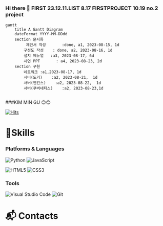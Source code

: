 ### Hi there 👋   FIRST 23.12.11.LIST  8.17 FIRSTPROJECT  10.19 no.2 project
```mermaid
gantt
    title A Gantt Diagram
    dateFormat YYYY-MM-DDdd
    section 문서화
         제안서 작성       :done, a1, 2023-08-15, 1d
        구성도 작성    : done, a2, 2023-08-16, 1d
        설치 메뉴얼   :a3, 2023-08-17, 6d
        시연 PPT       : a4, 2023-08-23, 2d
    section 구현
        네트워크 :a1,2023-08-17, 1d
        서버(도커)    :a2, 2023-08-21,  1d
        서버(젠킨스)    :a2, 2023-08-22,  1d
        서버(쿠버네티스)    :a2, 2023-08-23,1d
        
```
###KIM MIN GU 😉😊  

[![Hits](https://hits.seeyoufarm.com/api/count/incr/badge.svg?url=https%3A%2F%2Fgithub.com%2Fmmingu&count_bg=%239DB6DF&title_bg=%2383D1DB&icon=&icon_color=%23E7E7E7&title=hits&edge_flat=false)](https://hits.seeyoufarm.com)

# 💪Skills
### Platforms & Languages
![Python](https://img.shields.io/badge/Python-3776AB.svg?&style=for-the-badge&logo=Python&logoColor=white)
![JavaScript](https://img.shields.io/badge/JavaScript-F7DF1E.svg?&style=for-the-badge&logo=JavaScript&logoColor=white)

![HTML5](https://img.shields.io/badge/HTML5-E34F26.svg?&style=for-the-badge&logo=HTML5&logoColor=white)
![CSS3](https://img.shields.io/badge/CSS3-1572B6.svg?&style=for-the-badge&logo=CSS3&logoColor=white)
### Tools
![Visual Studio Code](https://img.shields.io/badge/Visual%20Studio%20Code-007ACC.svg?&style=for-the-badge&logo=Visual%20Studio%20Code&logoColor=white)
![Git](https://img.shields.io/badge/Git-F05032.svg?&style=for-the-badge&logo=Git&logoColor=white)

# :mailbox_with_mail: Contacts

<!--
**mmingu/mmingu** is a ✨ _special_ ✨ repository because its `README.md` (this file) appears on your GitHub profile.

Here are some ideas to get you started:

- 🔭 I’m currently working on ...
- 🌱 I’m currently learning ...
- 👯 I’m looking to collaborate on ...
- 🤔 I’m looking for help with ...
- 💬 Ask me about ...
- 📫 How to reach me: ...
- 😄 Pronouns: ...
- ⚡ Fun fact: ...
-->
